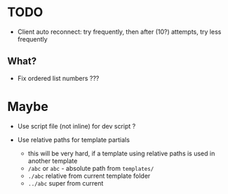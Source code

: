 # TODO

-   Client auto reconnect: try frequently, then after (10?) attempts, try less frequently

## What?

-   Fix ordered list numbers ???

# Maybe

-   Use script file (not inline) for dev script ?

-   Use relative paths for template partials
    -   this will be very hard, if a template using relative paths is used in another template
    -   `/abc` or `abc` - absolute path from `templates/`
    -   `./abc` relative from current template folder
    -   `../abc` super from current
